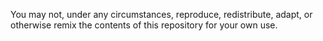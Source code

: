 You may not, under any circumstances, reproduce, redistribute, adapt, or otherwise remix the contents of this repository for your own use.
